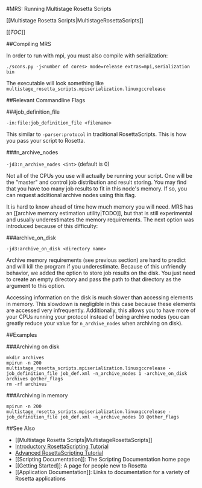 #MRS: Running Multistage Rosetta Scripts

[[Multistage Rosetta Scripts|MultistageRosettaScripts]]

[[_TOC_]]

##Compiling MRS

In order to run with mpi, you must also compile with serialization:

```
./scons.py -j<number of cores> mode=release extras=mpi,serialization bin
```

The executable will look something like `multistage_rosetta_scripts.mpiserialization.linuxgccrelease`

##Relevant Commandline Flags

###job_definition_file

`-in:file:job_definition_file <filename>`

This similar to `-parser:protocol` in traditional RosettaScripts.
This is how you pass your script to Rosetta.

###n_archive_nodes

`-jd3:n_archive_nodes <int>` (default is 0)

Not all of the CPUs you use will actually be running your script.
One will be the "master" and control job distribution and result storing.
You may find that you have too many job results to fit in this node's memory.
If so, you can request additional archive nodes using this flag.

It is hard to know ahead of time how much memory you will need.
MRS has an [[archive memory estimation utility|TODO]],
but that is still experimental and usually underestimates the memory requirements.
The next option was introduced because of this difficulty:

###archive_on_disk

`-jd3:archive_on_disk <directory name>`

Archive memory requirements (see previous section) are hard to predict
and will kill the program if you underestimate.
Because of this unfriendly behavior,
we added the option to store job results on the disk.
You just need to create an empty directory and pass the
path to that directory as the argument to this option.

Accessing information on the disk is much slower than accessing elements in memory.
This slowdown is negligible in this case because these elements are accessed very infrequently.
Additionally, this allows you to have more of your CPUs
running your protocol instead of being archive nodes
(you can greatly reduce your value for `n_archive_nodes` when archiving on disk).

##Examples

###Archiving on disk

```
mkdir archives
mpirun -n 200 multistage_rosetta_scripts.mpiserialization.linuxgccrelease -job_definition_file job_def.xml -n_archive_nodes 1 -archive_on_disk archives @other_flags
rm -rf archives
```

###Archiving in memory

```
mpirun -n 200 multistage_rosetta_scripts.mpiserialization.linuxgccrelease -job_definition_file job_def.xml -n_archive_nodes 10 @other_flags
```


##See Also

* [[Multistage Rosetta Scripts|MultistageRosettaScripts]]
* [Introductory RosettaScripting Tutorial](https://www.rosettacommons.org/demos/latest/tutorials/scripting_with_rosettascripts/scripting_with_rosettascripts)
* [Advanced RosettaScripting Tutorial](https://www.rosettacommons.org/demos/latest/tutorials/advanced_scripting_with_rosettascripts/advanced_scripting_with_rosettascripts)
* [[Scripting Documentation]]: The Scripting Documentation home page
* [[Getting Started]]: A page for people new to Rosetta
* [[Application Documentation]]: Links to documentation for a variety of Rosetta applications
